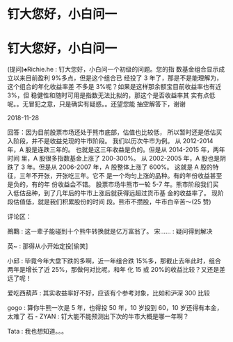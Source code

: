 # 钉大您好，小白问一

# 钉大您好，小白问一

(提问)♠Richie.he : 钉大您好，小白问一个初级的问题。您的指 数基金组合显示成立以来目前盈利 9%多点，但是这个组合已 经投了 3 年了，那是不是能理解为，这个组合的年化收益率差 不多是 3%呢？如果是这样那余额宝目前收益率也有近 3%，但 稳健性和随时可用是指数无法比拟的，那这个是否收益率其 实有点低呢。。无冒犯之意，只是确实有疑惑。。还望您能 抽空解答下，谢谢

2018-11-28

回答：因为目前股票市场还处于熊市底部，估值也比较低， 所以暂时还是低估买入阶段，并不是收益兑现的牛市阶段。 我们以历次牛市为例。 从 2012-2014 年，A 股是连跌三年的。 也就是这三年收益是负的。但是从 2014-2015 年，两年时间 里，A 股很多指数基金上涨了 200-300%。 从 2002-2005 年，A 股也是阴跌了 3 年。但是从 2006-2007 年，A 股整体上涨了 600%。 这就是 A 股的特征，三年不开张，开张吃三年。它不 是一个均匀上涨的品种。有的年份收益甚至是负的，有的年 份收益会不错。 股票市场牛熊市一轮 5-7 年。熊市阶段我们买 入低估品种，到了几年后的牛市上涨后就获得远超过货币基 金的收益率了。 现阶段估值低，就是我们积累股份的时间 段。熊市不攒股，牛市白辛苦～(25 赞)

评论区：

鷆鸈 : 这一辈子能碰到十个熊牛转换就是亿万富翁了。 宋…… : 疑问得到解决

英~ : 那得从小开始定投[偷笑]

小邱 : 毕竟今年大盘下跌的多啊，近一年组合跌 15%多，那截止去年此时，组合两年是增长了近 25%，那做何对比呢，和年 化 15 或 20%的收益比较？又还是差远了呢！

爱吃西葫芦 : 其实收益率好不好，应该有个参考对象，比如和沪深 300 比较

gogo : 算你牛熊一次是 5 年，也得投 50 年，10 岁投到 60，10 岁还得有本金，太难了 石 - ZYAN : 钉大能不能预测出下次的牛市大概是哪一年啊？

Tata : 我也想知道。。。
